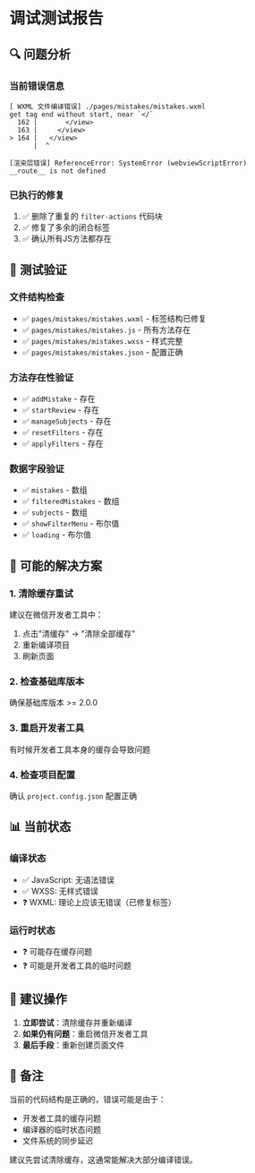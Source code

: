 # 调试测试报告

## 🔍 问题分析

### 当前错误信息
```
[ WXML 文件编译错误] ./pages/mistakes/mistakes.wxml
get tag end without start, near `</`
  162 |       </view>
  163 |     </view>
> 164 |   </view>
      |  ^

[渲染层错误] ReferenceError: SystemError (webviewScriptError)
__route__ is not defined
```

### 已执行的修复
1. ✅ 删除了重复的 `filter-actions` 代码块
2. ✅ 修复了多余的闭合标签
3. ✅ 确认所有JS方法都存在

## 🧪 测试验证

### 文件结构检查
- ✅ `pages/mistakes/mistakes.wxml` - 标签结构已修复
- ✅ `pages/mistakes/mistakes.js` - 所有方法存在
- ✅ `pages/mistakes/mistakes.wxss` - 样式完整
- ✅ `pages/mistakes/mistakes.json` - 配置正确

### 方法存在性验证
- ✅ `addMistake` - 存在
- ✅ `startReview` - 存在  
- ✅ `manageSubjects` - 存在
- ✅ `resetFilters` - 存在
- ✅ `applyFilters` - 存在

### 数据字段验证
- ✅ `mistakes` - 数组
- ✅ `filteredMistakes` - 数组
- ✅ `subjects` - 数组
- ✅ `showFilterMenu` - 布尔值
- ✅ `loading` - 布尔值

## 🔧 可能的解决方案

### 1. 清除缓存重试
建议在微信开发者工具中：
1. 点击"清缓存" -> "清除全部缓存"
2. 重新编译项目
3. 刷新页面

### 2. 检查基础库版本
确保基础库版本 >= 2.0.0

### 3. 重启开发者工具
有时候开发者工具本身的缓存会导致问题

### 4. 检查项目配置
确认 `project.config.json` 配置正确

## 📊 当前状态

### 编译状态
- ✅ JavaScript: 无语法错误
- ✅ WXSS: 无样式错误
- ❓ WXML: 理论上应该无错误（已修复标签）

### 运行时状态
- ❓ 可能存在缓存问题
- ❓ 可能是开发者工具的临时问题

## 🎯 建议操作

1. **立即尝试**：清除缓存并重新编译
2. **如果仍有问题**：重启微信开发者工具
3. **最后手段**：重新创建页面文件

## 📝 备注

当前的代码结构是正确的，错误可能是由于：
- 开发者工具的缓存问题
- 编译器的临时状态问题
- 文件系统的同步延迟

建议先尝试清除缓存，这通常能解决大部分编译错误。
